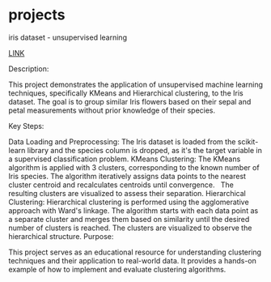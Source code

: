 # projects

iris dataset - unsupervised learning

[LINK](https://docs.google.com/document/d/1pHMP9ChXrXMalqOzkB4P0lz0RVAT3jKPIuy96CqlRYs/edit#heading=h.iic74dldoib4)


Description:

This project demonstrates the application of unsupervised machine learning techniques, specifically KMeans and Hierarchical clustering, to the Iris dataset. The goal is to group similar Iris flowers based on their sepal and petal measurements without prior knowledge of their species.

Key Steps:

Data Loading and Preprocessing: The Iris dataset is loaded from the scikit-learn library and the species column is dropped, as it's the target variable in a supervised classification problem.
KMeans Clustering:
The KMeans algorithm is applied with 3 clusters, corresponding to the known number of Iris species.
The algorithm iteratively assigns data points to the nearest cluster centroid and recalculates centroids until convergence.   
The resulting clusters are visualized to assess their separation.
Hierarchical Clustering:
Hierarchical clustering is performed using the agglomerative approach with Ward's linkage.
The algorithm starts with each data point as a separate cluster and merges them based on similarity until the desired number of clusters is reached.
The clusters are visualized to observe the hierarchical structure.
Purpose:

This project serves as an educational resource for understanding clustering techniques and their application to real-world data. It provides a hands-on example of how to implement and evaluate clustering algorithms.

